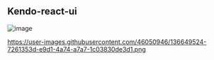 ## Kendo-react-ui

![image](https://user-images.githubusercontent.com/46050946/136649561-c2c5952f-db55-4eed-83d7-d3212d174349.png)


https://user-images.githubusercontent.com/46050946/136649524-7261353d-e9d1-4a74-a7a7-1c03830de3d1.png
